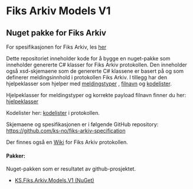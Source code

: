 # Fiks Arkiv Models V1

## Nuget pakke for Fiks Arkiv

For spesifikasjonen for Fiks Arkiv, les [her](https://github.com/ks-no/fiks-arkiv-specification)

Dette repositoriet inneholder kode for å bygge en nuget-pakke som inneholder genererte C# klasser for Fiks Arkiv protokollen.
Den inneholder også xsd-skjemaene som de genererte C# klassene er basert på og som definerer meldingsinnhold i protokollen Fiks Arkiv.
I tillegg har den hjelpeklasser som hjelper med [meldingstyper](https://github.com/ks-no/fiks-arkiv-models-dotnet/tree/main/KS.Fiks.Arkiv.Models.V1/Meldingstyper) 
, [filnavn](https://github.com/ks-no/fiks-arkiv-models-dotnet/tree/main/KS.Fiks.Arkiv.Models.V1/Meldingstyper) 
 og [kodelister](https://github.com/ks-no/fiks-arkiv-models-dotnet/tree/main/KS.Fiks.Arkiv.Models.V1/Kodelister).

Hjelpeklasser for meldingstyper og korrekte payload filnavn finner du her: [hjelpeklasser](https://github.com/ks-no/fiks-arkiv-models-dotnet/tree/main/KS.Fiks.Arkiv.Models.V1/Meldingstyper) 

Kodelister her: [kodelister](https://github.com/ks-no/fiks-arkiv-models-dotnet/tree/main/KS.Fiks.Arkiv.Models.V1/Kodelister) i protokollen.

Skjemaene og spesifikasjonen er i følgende GitHub repository: https://github.com/ks-no/fiks-arkiv-specification

Der finnes også en [Wiki](https://github.com/ks-no/fiks-arkiv-specification/wiki) for Fiks Arkiv protokollen.

#### Pakker:
Nuget-pakken som er resultatet av github-prosjektet.
- [KS.Fiks.Arkiv.Models.V1 (NuGet)](https://www.nuget.org/packages/KS.Fiks.Arkiv.Models.V1)
